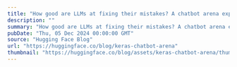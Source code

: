 ```yaml
---
title: "How good are LLMs at fixing their mistakes? A chatbot arena experiment with Keras and TPUs"
description: ""
summary: "How good are LLMs at fixing their mistakes? A chatbot arena experiment with Keras and TPUs while you..."
pubDate: "Thu, 05 Dec 2024 00:00:00 GMT"
source: "Hugging Face Blog"
url: "https://huggingface.co/blog/keras-chatbot-arena"
thumbnail: "https://huggingface.co/blog/assets/keras-chatbot-arena/thumbnail.png"
---
```


